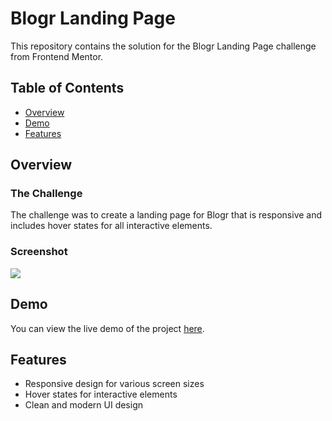 # Blogr Landing Page

This repository contains the solution for the Blogr Landing Page challenge from Frontend Mentor.

## Table of Contents

- [Overview](#overview)
- [Demo](#demo)
- [Features](#features)


## Overview

### The Challenge

The challenge was to create a landing page for Blogr that is responsive and includes hover states for all interactive elements.

### Screenshot

![](/images/Bloger-snip.JPG.jpg)

## Demo

You can view the live demo of the project [here](https://your-live-site-url.com).


## Features

- Responsive design for various screen sizes
- Hover states for interactive elements
- Clean and modern UI design

